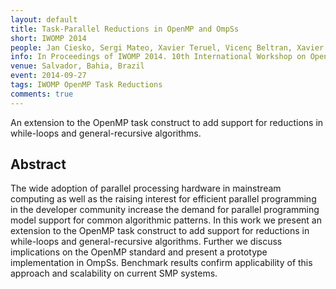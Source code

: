 ```yaml
---
layout: default
title: Task-Parallel Reductions in OpenMP and OmpSs
short: IWOMP 2014
people: Jan Ciesko, Sergi Mateo, Xavier Teruel, Vicenç Beltran, Xavier Martorell, Rosa M. Badia, Eduard Ayguadé and Jesús Labarta
info: In Proceedings of IWOMP 2014. 10th International Workshop on OpenMP (pp. 1-15)
venue: Salvador, Bahia, Brazil
event: 2014-09-27
tags: IWOMP OpenMP Task Reductions 
comments: true
---
```


An extension to the OpenMP task construct to add support for reductions in
while-loops and general-recursive algorithms.


## Abstract

The wide adoption of parallel processing hardware in mainstream computing as
well as the raising interest for efficient parallel programming in the
developer community increase the demand for parallel programming model support
for common algorithmic patterns. In this work we present an extension to the
OpenMP task construct to add support for reductions in while-loops and
general-recursive algorithms. Further we discuss implications on the OpenMP
standard and present a prototype implementation in OmpSs. Benchmark results
confirm applicability of this approach and scalability on current SMP systems.

